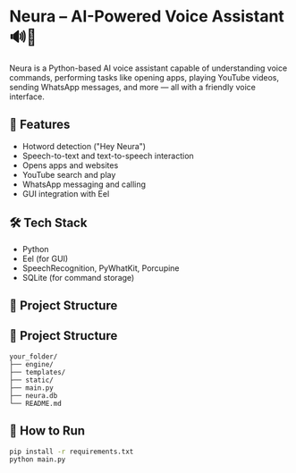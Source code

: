 # Neura – AI-Powered Voice Assistant 🔊🤖

Neura is a Python-based AI voice assistant capable of understanding voice commands, performing tasks like opening apps, playing YouTube videos, sending WhatsApp messages, and more — all with a friendly voice interface.

## 🚀 Features
- Hotword detection ("Hey Neura")
- Speech-to-text and text-to-speech interaction
- Opens apps and websites
- YouTube search and play
- WhatsApp messaging and calling
- GUI integration with Eel

## 🛠️ Tech Stack
- Python
- Eel (for GUI)
- SpeechRecognition, PyWhatKit, Porcupine
- SQLite (for command storage)

## 📂 Project Structure
## 📁 Project Structure

```
your_folder/
├── engine/
├── templates/
├── static/
├── main.py
├── neura.db
└── README.md
```

## 🧪 How to Run
```bash
pip install -r requirements.txt
python main.py
